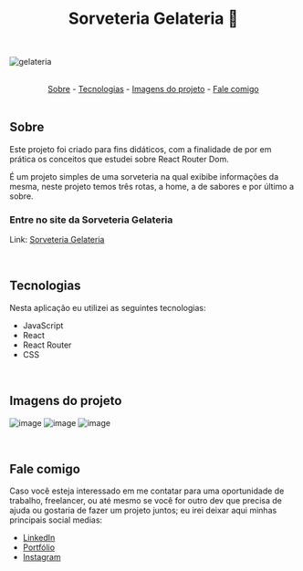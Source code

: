 <h1 align="center">Sorveteria Gelateria 🍦</h1>

<br>

![gelateria](https://user-images.githubusercontent.com/75648386/195440901-a20fe05f-c666-430e-8c4d-3ad5fb539912.gif)

<br>

<div align="center">
  <a href="#sobre">Sobre</a> -
  <a href="#tecnologias">Tecnologias</a> -
  <a href="#imagens-do-projeto">Imagens do projeto</a> -
  <a href="#fale-comigo">Fale comigo</a>
</div>

<br>

## Sobre

<p>Este projeto foi criado para fins didáticos, com a finalidade de por em prática os conceitos que estudei sobre React Router Dom.</p>
<p>É um projeto simples de uma sorveteria na qual exibibe informações da mesma, neste projeto temos três rotas, a home, a de sabores e por último a sobre.</p>

### Entre no site da Sorveteria Gelateria

Link: <a href="https://sorveteria-gelateria-luizmeraki.vercel.app/" target="blank">Sorveteria Gelateria</a>

<br>

## Tecnologias

<p>Nesta aplicação eu utilizei as seguintes tecnologias:</p>

<ul>
  <li>JavaScript</li>
  <li>React</li>
  <li>React Router</li>
  <li>CSS</li>
</ul>

<br>

## Imagens do projeto

![image](https://user-images.githubusercontent.com/75648386/183256797-b7ffddcd-f868-4c83-8e5f-8d6185f20592.png)
![image](https://user-images.githubusercontent.com/75648386/183256814-522d9cc0-2515-4009-b402-09745a7e6e5c.png)
![image](https://user-images.githubusercontent.com/75648386/183256845-63f40f18-ca9a-4fb0-8de8-55bf094bc801.png)

<br>

## Fale comigo

<p>Caso você esteja interessado em me contatar para uma oportunidade de trabalho, freelancer, ou até mesmo se você for outro dev que precisa de ajuda ou gostaria de fazer
  um projeto juntos; eu irei deixar aqui minhas principais social medias:
</p>

<ul>
  <li><a href="https://www.linkedin.com/in/luiz-henrique-dev-frontend/" target="_blank">LinkedIn</a></li>
  <li><a href="https://portfolio-luizmeraki.vercel.app/" target="_blank">Portfólio</a></li>
  <li><a href="https://www.instagram.com/luizmeraki/" target="_blank">Instagram</a></li>
</ul>
